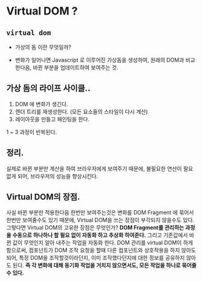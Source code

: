 # Virtual DOM ?

## `virtual dom`

- 가상의 돔 이란 무엇일까?

* 변화가 일어나면 Javascript 로 이루어진 가상돔을 생성하여, 원래의 DOM과 비교한다음, 바뀐 부분을 업데이트하여 보여주는 것.

## 가상 돔의 라이프 사이클..

1. DOM 에 변화가 생긴다.
2. 렌더 트리를 재생성한다. (모든 요소들의 스타일이 다시 계산)
3. 레이아웃을 만들고 페인팅을 한다.

1 ~ 3 과정이 반복된다.

## 정리.

실제로 바뀐 부분만 계산을 하여 브라우저에게 보여주기 때문에, 불필요한 연산이 필요없게 되어, 브라우저의 성능을 향상시킨다.

## Virtual DOM의 장점.

사실 바뀐 부분만 적용한다음 한번만 보여주는것은 변화를 DOM Fragment 에 묶어서 한번만 보여줄수도 있기 때문에, Virtual DOM을 쓰는 장점이 부각되지 않을수도 있다.
그렇다면 Virtual DOM의 고유한 장점은 무엇인가?
**DOM Fragment를 관리하는 과정을 수동으로 하나하나 할 필요 없이 자동화 하고 추상화 하여준다.** 그리고 기존값에서 바뀐 값이 무엇인지 알아 내주는 작업을 자동화 한다. DOM 관리를 virtual DOM이 하게 함으로써, 컴포넌트가 DOM 조작 요청을 할때 다른 컴포넌트와 상호작용을 하지 않아도 되어, 특정 DOM을 조작할것이라던지, 이미 조작했다던지에 대한 정보를 공유하지 않아도 된다. **즉 각 변화에 대해 동기화 작업을 거치지 않으면서도, 모든 작업을 하나로 묶어줄수 있다.**
